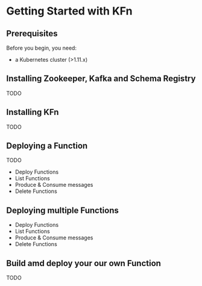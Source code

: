 # Getting Started with KFn

## Prerequisites

Before you begin, you need:

- a Kubernetes cluster (>1.11.x)

## Installing Zookeeper, Kafka and Schema Registry

TODO

## Installing KFn

TODO

## Deploying a Function

TODO

- Deploy Functions
- List Functions
- Produce & Consume messages
- Delete Functions

## Deploying multiple Functions

- Deploy Functions
- List Functions
- Produce & Consume messages
- Delete Functions

## Build amd deploy your our own Function

TODO

